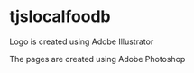 # tjslocalfoodb

Logo is created using Adobe Illustrator 

The pages are created using Adobe Photoshop
